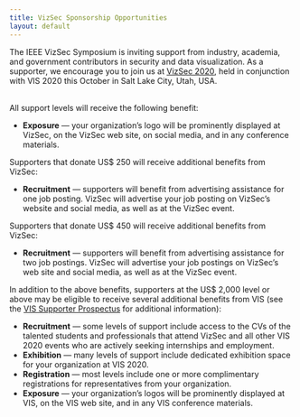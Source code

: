 ```yaml
---
title: VizSec Sponsorship Opportunities
layout: default
---
```

The IEEE VizSec Symposium is inviting support from industry, academia, and government contributors in security and data visualization. As a supporter, we encourage you to join us at [VizSec 2020](http://ieeevis.org/), held in conjunction with VIS 2020 this October in Salt Lake City, Utah, USA.

<br/>
All support levels will receive the following benefit:

* **Exposure** — your organization’s logo will be prominently displayed at VizSec, on the VizSec web site, on social media, and in any conference materials.

Supporters that donate US$ 250 will receive additional benefits from VizSec:

* **Recruitment** — supporters will benefit from advertising assistance for one job posting. VizSec will advertise your job posting on VizSec’s website and social media, as well as at the VizSec event.

Supporters that donate US$ 450 will receive additional benefits from VizSec:

* **Recruitment** — supporters will benefit from advertising assistance for two job postings. VizSec will advertise your job postings on VizSec’s web site and social media, as well as at the VizSec event.


In addition to the above benefits, supporters at the US$ 2,000 level or above may be eligible to receive several additional benefits from VIS (see the [VIS Supporter Prospectus](http://ieeevis.org/year/2020/info/exhibition/supporters-and-exhibition) for additional information):
* **Recruitment** — some levels of support include access to the CVs of the talented students and professionals that attend VizSec and all other VIS 2020 events who are actively seeking internships and employment.
* **Exhibition** — many levels of support include dedicated exhibition space for your organization at VIS 2020.
* **Registration** — most levels include one or more complimentary registrations for representatives from your organization.
* **Exposure** — your organization’s logos will be prominently displayed at VIS, on the VIS web site, and in any VIS conference materials.

